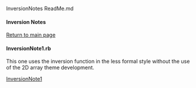 InversionNotes ReadMe.md
#### Inversion Notes

[Return to main page]( https://github.com/ClearMemory041063/SonicPiNoteArrays)

#### InversionNote1.rb
This one uses the inversion function in the less formal style without the use of the 2D array theme development.

[InversionNote1]( https://soundcloud.com/joe-mc-749436341/inversion-note-1) 



